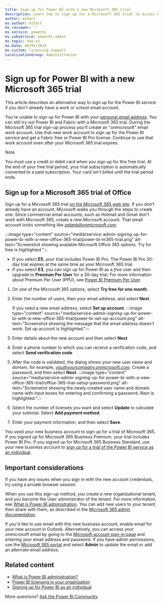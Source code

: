 ```yaml
---
title: Sign up for Power BI with a new Microsoft 365 trial
description: Learn how to sign up for a Microsoft 365 trial to access Power BI when you don't have a work or school email account.
author: mihart
ms.author: mihart
ms.reviewer: ''
ms.service: powerbi
ms.subservice: powerbi-admin
ms.topic: how-to
ms.date: 04/01/2024
ms.custom: licensing support
LocalizationGroup: Administration
---
```


# Sign up for Power BI with a new Microsoft 365 trial

This article describes an alternative way to sign up for the Power BI service if you don't already have a work or school email account.

You're unable to sign up for Power BI with your [personal email address](../fundamentals/service-self-service-signup-for-power-bi.md#supported-email-addresses). You can still try out Power BI and Fabric with a Microsoft 365 trial.  During the Microsoft 365 trial sign-up process you'll create an "onmicrosoft" email work account.  Use that new work account to sign up for the Power BI service and get a Fabric free or Power BI Pro license. Continue to use that work account even after your Microsoft 365 trial expires.

> [!NOTE]
> You must use a credit or debit card when you sign up for this free trial. At the end of your free trial period, your trial subscription is automatically converted to a paid subscription. Your card isn't billed until the trial period ends.

## Sign up for a Microsoft 365 trial of Office

Sign up for a Microsoft 365 trial [on the Microsoft 365 web site](https://www.microsoft.com/microsoft-365/business/compare-more-office-365-for-business-plans). If you don't already have an account, Microsoft walks you through the steps to create one. Since commercial email accounts, such as Hotmail and Gmail don't work with Microsoft 365, create a new Microsoft account. That email account looks something like *zalanb@onmicrosoft.com*.

:::image type="content" source="media/service-admin-signing-up-for-power-bi-with-a-new-office-365-trial/power-bi-m365-trial.png" alt-text="Screenshot showing available Microsoft Office 365 options. Try for free is highlighted.":::

- If you select **E5**, your trial includes Power BI Pro. The Power BI Pro 30-day trial expires at the same time as your Microsoft 365 trial.
- If you select **E3**, you can sign up for Power BI as a *free* user and then upgrade to **Premium Per User** for a 30-day trial. For more information about Premium Per User (PPU), see [Power BI Premium Per User](service-premium-per-user-faq.yml).

1. On one of the Microsoft 365 options, select **Try free for one month**.
1. Enter the number of users, then your email address, and select **Next**.  

    If you need a new email address, select **Set up account**.
    :::image type="content" source="media/service-admin-signing-up-for-power-bi-with-a-new-office-365-trial/power-bi-set-up-account.png" alt-text="Screenshot showing the message that the email address doesn't work. Set up account is highlighted.":::

1. Enter details about the new account and then select **Next**.

1. Enter a phone number to which you can receive a verification code, and select **Send verification code**

1. After the code is validated, the dialog shows your new user name and domain, for example, *you@yourcompany.onmicrosoft.com*. Create a password, and then select **Next**.
   :::image type="content" source="media/service-admin-signing-up-for-power-bi-with-a-new-office-365-trial/office-365-trial-setup-password.png" alt-text="Screenshot showing the newly created user name and domain name with input boxes for entering and confirming a password. Next is highlighted.":::

1. Select the number of licenses you want and select **Update** to calculate your subtotal. Select **Add payment method**.

1. Enter your payment information, and then select **Save**.

You used your new business account to sign up for a trial of Microsoft 365. If you signed up for Microsoft 365 Business Premium, your trial includes Power BI Pro. If you signed up for Microsoft 365 Business Standard, use your new business account to [sign up for a trial of the Power BI service as an individual](../fundamentals/service-self-service-signup-for-power-bi.md).

## Important considerations

If you have any issues when you sign in with the new account credentials, try using a private browser session.

When you use this sign-up method, you create a new organizational tenant, and you become the User administrator of the tenant. For more information, see [What is Power BI administration](../admin/service-admin-administering-power-bi-in-your-organization.md). You can add new users to your tenant, then share with them, as described in the [Microsoft 365 admin documentation](https://support.office.com/article/Add-users-individually-to-Office-365---Admin-Help-1970f7d6-03b5-442f-b385-5880b9c256ec).

If you'd like to use email with this new business account, enable email for your new account in Outlook. Alternatively, you can access your onmicrosoft email by going to the [Microsoft account sign-in page](https://account.microsoft.com/) and entering your email address and password. If you have admin permissions, use the [Microsoft 365 portal](https://portal.office.com) and select **Admin** to update the email or add an alternate email address. 

## Related content

- [What is Power BI administration?](../admin/service-admin-administering-power-bi-in-your-organization.md)  
- [Power BI licensing in your organization](service-admin-licensing-organization.md)  
- [Signing up for Power BI as an individual](../fundamentals/service-self-service-signup-for-power-bi.md)

More questions? [Ask the Power BI Community](https://community.powerbi.com/)
